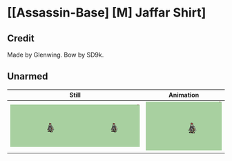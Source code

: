 # [\[Assassin-Base\] \[M\] Jaffar Shirt]

## Credit

Made by Glenwing. 
Bow by SD9k.
	
## Unarmed

| Still | Animation |
| :---: | :-------: |
| ![Unarmed still](./Unarmed_000.png) | ![Unarmed animation](./Unarmed.gif) |
